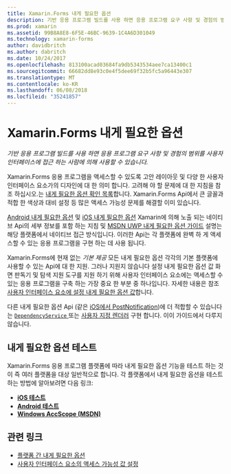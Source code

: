 ```yaml
---
title: Xamarin.Forms 내게 필요한 옵션
description: 기반 응용 프로그램 빌드를 사용 하면 응용 프로그램 요구 사항 및 경험의 범위를 사용자 인터페이스에 접근 하는 사람에 의해 사용할 수 있습니다.
ms.prod: xamarin
ms.assetid: 99B8A8E8-6F5E-46BC-9639-1C4A6D301049
ms.technology: xamarin-forms
author: davidbritch
ms.author: dabritch
ms.date: 10/24/2017
ms.openlocfilehash: 813100acad03684fa9db5343534aee7ca13400c1
ms.sourcegitcommit: 66682dd8e93c0e4f5dee69f32b5fc5a96443e307
ms.translationtype: MT
ms.contentlocale: ko-KR
ms.lasthandoff: 06/08/2018
ms.locfileid: "35241857"
---
```

# <a name="xamarinforms-accessibility"></a>Xamarin.Forms 내게 필요한 옵션

_기반 응용 프로그램 빌드를 사용 하면 응용 프로그램 요구 사항 및 경험의 범위를 사용자 인터페이스에 접근 하는 사람에 의해 사용할 수 있습니다._

Xamarin.Forms 응용 프로그램을 액세스할 수 있도록 고안 레이아웃 및 다양 한 사용자 인터페이스 요소가의 디자인에 대 한 의미 합니다. 고려해 야 할 문제에 대 한 지침을 참조 하십시오.는 [내게 필요한 옵션 확인 목록](~/cross-platform/app-fundamentals/accessibility.md)합니다. Xamarin.Forms Api에서 큰 글꼴과 적합 한 색상과 대비 설정 등 많은 액세스 가능성 문제를 해결할 이미 있습니다.

[Android 내게 필요한 옵션](~/android/app-fundamentals/accessibility.md) 및 [iOS 내게 필요한 옵션](~/ios/app-fundamentals/accessibility.md) Xamarin에 의해 노출 되는 네이티브 Api의 세부 정보를 포함 하는 지침 및 [MSDN UWP 내게 필요한 옵션 가이드](https://msdn.microsoft.com/windows/uwp/accessibility/basic-accessibility-information) 설명는 해당 플랫폼에서 네이티브 접근 방식입니다. 이러한 Api는 각 플랫폼에 완벽 하 게 액세스할 수 있는 응용 프로그램을 구현 하는 데 사용 됩니다.

Xamarin.Forms에 현재 없는 *기본 제공* 모든 내게 필요한 옵션 각각의 기본 플랫폼에 사용할 수 있는 Api에 대 한 지원. 그러나 지원지 않습니다 설정 내게 필요한 옵션 값 화면 판독기 및 탐색 지원 도구를 지원 하기 위해 사용자 인터페이스 요소에는 액세스할 수 있는 응용 프로그램을 구축 하는 가장 중요 한 부분 중 하나입니다. 자세한 내용은 참조 [사용자 인터페이스 요소에 설정 내게 필요한 옵션 값](~/xamarin-forms/app-fundamentals/accessibility/setting-accessibility-values.md)합니다.

다른 내게 필요한 옵션 Api (같은 [iOS에서 PostNotification](~/ios/app-fundamentals/accessibility.md))에 더 적합할 수 있습니다는 [ `DependencyService` ](~/xamarin-forms/app-fundamentals/dependency-service/index.md) 또는 [사용자 지정 렌더러](~/xamarin-forms/app-fundamentals/custom-renderer/index.md) 구현 합니다. 이이 가이드에서 다루지 않습니다.

## <a name="testing-accessibility"></a>내게 필요한 옵션 테스트

Xamarin.Forms 응용 프로그램 플랫폼에 따라 내게 필요한 옵션 기능을 테스트 하는 것이 즉 여러 플랫폼을 대상 일반적으로 합니다. 각 플랫폼에서 내게 필요한 옵션을 테스트 하는 방법에 알아보려면 다음 링크:

- [**iOS 테스트**](~/ios/app-fundamentals/accessibility.md)
- [**Android 테스트**](~/android/app-fundamentals/accessibility.md)
- [**Windows AccScope (MSDN)**](https://msdn.microsoft.com/library/windows/desktop/dn433239)


## <a name="related-links"></a>관련 링크

- [플랫폼 간 내게 필요한 옵션](~/cross-platform/app-fundamentals/accessibility.md)
- [사용자 인터페이스 요소의 액세스 가능성 값 설정](~/xamarin-forms/app-fundamentals/accessibility/setting-accessibility-values.md)
